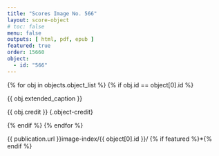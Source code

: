 ```yaml
---
title: "Scores Image No. 566"
layout: score-object
# toc: false
menu: false
outputs: [ html, pdf, epub ]
featured: true
order: 15660
object:
  - id: "566"
---
```


{% for obj in objects.object_list %}
{% if obj.id == object[0].id %}

{{ obj.extended_caption }}

{{ obj.credit }} {.object-credit}

{% endif %}
{% endfor %}

<div class="object-credit object-url is-print-only">

{{ publication.url }}image-index/{{ object[0].id }}/ {% if featured %}*{% endif %}

</div>
